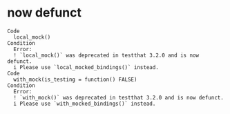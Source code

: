 # now defunct

    Code
      local_mock()
    Condition
      Error:
      ! `local_mock()` was deprecated in testthat 3.2.0 and is now defunct.
      i Please use `local_mocked_bindings()` instead.
    Code
      with_mock(is_testing = function() FALSE)
    Condition
      Error:
      ! `with_mock()` was deprecated in testthat 3.2.0 and is now defunct.
      i Please use `with_mocked_bindings()` instead.

